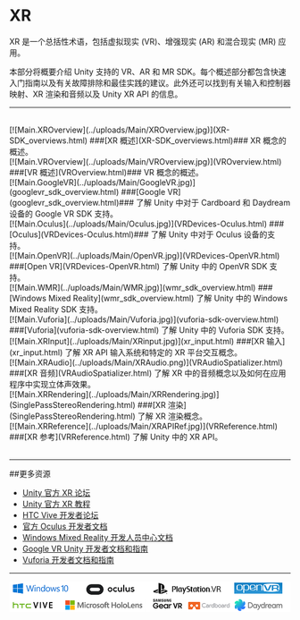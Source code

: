 # XR



XR 是一个总括性术语，包括虚拟现实 (VR)、增强现实 (AR) 和混合现实 (MR) 应用。

本部分将概要介绍 Unity 支持的 VR、AR 和 MR SDK。每个概述部分都包含快速入门指南以及有关故障排除和最佳实践的建议。此外还可以找到有关输入和控制器映射、XR 渲染和音频以及 Unity XR API 的信息。

---

<br/> 

<div class="frontpage-section">
[![Main.XROverview](../uploads/Main/XROverview.jpg)](XR-SDK_overviews.html)
###[XR 概述](XR-SDK_overviews.html)###
XR 概念的概述。

</div> 

<div class="frontpage-section">
[![Main.VROverview](../uploads/Main/VROverview.jpg)](VROverview.html)
###[VR 概述](VROverview.html)###
VR 概念的概述。

</div> 

<div class="frontpage-section">
[![Main.GoogleVR](../uploads/Main/GoogleVR.jpg)](googlevr_sdk_overview.html)
###[Google VR](googlevr_sdk_overview.html)###
了解 Unity 中对于 Cardboard 和 Daydream 设备的 Google VR SDK 支持。

</div> 

<div class="frontpage-section">
[![Main.Oculus](../uploads/Main/Oculus.jpg)](VRDevices-Oculus.html)
###[Oculus](VRDevices-Oculus.html)###
了解 Unity 中对于 Oculus 设备的支持。

</div> 

<div class="frontpage-section">
[![Main.OpenVR](../uploads/Main/OpenVR.jpg)](VRDevices-OpenVR.html)
###[Open VR](VRDevices-OpenVR.html)
了解 Unity 中的 OpenVR SDK 支持。

</div> 

<div class="frontpage-section">
[![Main.WMR](../uploads/Main/WMR.jpg)](wmr_sdk_overview.html)
###[Windows Mixed Reality](wmr_sdk_overview.html)
了解 Unity 中的 Windows Mixed Reality SDK 支持。

</div> 

<div class="frontpage-section">
[![Main.Vuforia](../uploads/Main/Vuforia.jpg)](vuforia-sdk-overview.html)
###[Vuforia](vuforia-sdk-overview.html)
了解 Unity 中的 Vuforia SDK 支持。

</div> 

<div class="frontpage-section">
[![Main.XRInput](../uploads/Main/XRinput.jpg)](xr_input.html)
###[XR 输入](xr_input.html)
了解 XR API 输入系统和特定的 XR 平台交互概念。

</div> 

<div class="frontpage-section">
[![Main.XRAudio](../uploads/Main/XRAudio.png)](VRAudioSpatializer.html)
###[XR 音频](VRAudioSpatializer.html)
了解 XR 中的音频概念以及如何在应用程序中实现立体声效果。

</div>
<div class="frontpage-section">
[![Main.XRRendering](../uploads/Main/XRRendering.jpg)](SinglePassStereoRendering.html)
###[XR 渲染](SinglePassStereoRendering.html)
了解 XR 渲染概念。

</div> 

<div class="frontpage-section">
[![Main.XRReference](../uploads/Main/XRAPIRef.jpg)](VRReference.html)
###[XR 参考](VRReference.html)
了解 Unity 中的 XR API。

</div> 

<div class="clear"></div>
<br/>

---
##更多资源

* [Unity 官方 XR 论坛](https://forum.unity.com/forums/ar-vr-xr-discussion.80/)
* [Unity 官方 XR 教程](https://unity3d.com/learn/tutorials/s/xr)
* [HTC Vive 开发者论坛](https://community.viveport.com/t5/Developer-Forums/ct-p/developers)
* [官方 Oculus 开发者文档](https://developer.oculus.com/documentation/)
* [Windows Mixed Reality 开发人员中心文档](https://developer.microsoft.com/en-us/windows/mixed-reality)
* [Google VR Unity 开发者文档和指南](https://developers.google.com/vr/develop/unity/get-started-android)
* [Vuforia 开发者文档和指南](https://library.vuforia.com/getting-started)

---

![](../uploads/Main/XR_Logos_smaller.png) 
